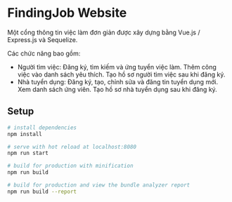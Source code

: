 # FindingJob Website

Một cổng thông tin việc làm đơn giản được xây dựng bằng Vue.js / Express.js và Sequelize.

Các chức năng bao gồm:

- Người tìm việc:
  Đăng ký, tìm kiếm và ứng tuyển việc làm.
  Thêm công việc vào danh sách yêu thích.
  Tạo hồ sơ người tìm việc sau khi đăng ký.
- Nhà tuyển dụng:
  Đăng ký, tạo, chỉnh sửa và đăng tin tuyển dụng mới.
  Xem danh sách ứng viên.
  Tạo hồ sơ nhà tuyển dụng sau khi đăng ký.

## Setup

```bash
# install dependencies
npm install

# serve with hot reload at localhost:8080
npm run start

# build for production with minification
npm run build

# build for production and view the bundle analyzer report
npm run build --report
```
